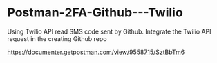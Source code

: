# Postman-2FA-Github---Twilio
Using Twilio API read SMS code sent by Github. Integrate the Twilio API request in the creating Github repo

https://documenter.getpostman.com/view/9558715/SztBbTm6
